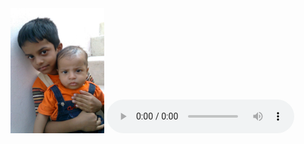 ﻿
<html>
<head>
<tittle></tittle>
</head>
<body>
<img src="Image0102.jpg" width=150px height=200px>
 <audio controls next track>
 sample: <source src="Music1.mp3" type="audio/mp3">
	<source src="Music2.mp3" type="audio/mp3">
</audio> 
</body>
</html>